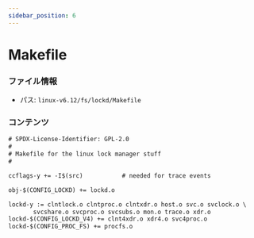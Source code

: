 ```yaml
---
sidebar_position: 6
---
```

# Makefile

### ファイル情報

- パス: `linux-v6.12/fs/lockd/Makefile`

### コンテンツ

```txt
# SPDX-License-Identifier: GPL-2.0
#
# Makefile for the linux lock manager stuff
#

ccflags-y += -I$(src)			# needed for trace events

obj-$(CONFIG_LOCKD) += lockd.o

lockd-y := clntlock.o clntproc.o clntxdr.o host.o svc.o svclock.o \
	   svcshare.o svcproc.o svcsubs.o mon.o trace.o xdr.o
lockd-$(CONFIG_LOCKD_V4) += clnt4xdr.o xdr4.o svc4proc.o
lockd-$(CONFIG_PROC_FS) += procfs.o

```
